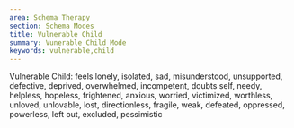 ```yaml
---
area: Schema Therapy
section: Schema Modes
title: Vulnerable Child
summary: Vunerable Child Mode
keywords: vulnerable,child
---
```

Vulnerable Child: feels lonely, isolated, sad, misunderstood, unsupported,
defective, deprived, overwhelmed, incompetent, doubts self, needy, helpless,
hopeless, frightened, anxious, worried, victimized, worthless, unloved,
unlovable, lost, directionless, fragile, weak, defeated, oppressed, powerless,
left out, excluded, pessimistic
